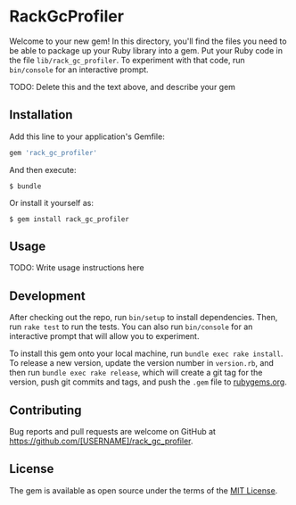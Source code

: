 # RackGcProfiler

Welcome to your new gem! In this directory, you'll find the files you need to be able to package up your Ruby library into a gem. Put your Ruby code in the file `lib/rack_gc_profiler`. To experiment with that code, run `bin/console` for an interactive prompt.

TODO: Delete this and the text above, and describe your gem

## Installation

Add this line to your application's Gemfile:

```ruby
gem 'rack_gc_profiler'
```

And then execute:

    $ bundle

Or install it yourself as:

    $ gem install rack_gc_profiler

## Usage

TODO: Write usage instructions here

## Development

After checking out the repo, run `bin/setup` to install dependencies. Then, run `rake test` to run the tests. You can also run `bin/console` for an interactive prompt that will allow you to experiment.

To install this gem onto your local machine, run `bundle exec rake install`. To release a new version, update the version number in `version.rb`, and then run `bundle exec rake release`, which will create a git tag for the version, push git commits and tags, and push the `.gem` file to [rubygems.org](https://rubygems.org).

## Contributing

Bug reports and pull requests are welcome on GitHub at https://github.com/[USERNAME]/rack_gc_profiler.


## License

The gem is available as open source under the terms of the [MIT License](http://opensource.org/licenses/MIT).

